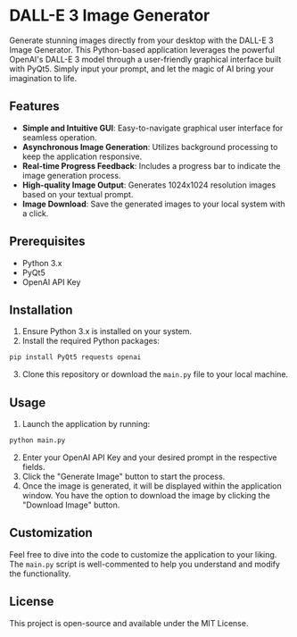 # DALL-E 3 Image Generator

Generate stunning images directly from your desktop with the DALL-E 3 Image Generator. This Python-based application leverages the powerful OpenAI's DALL-E 3 model through a user-friendly graphical interface built with PyQt5. Simply input your prompt, and let the magic of AI bring your imagination to life.

## Features

- **Simple and Intuitive GUI**: Easy-to-navigate graphical user interface for seamless operation.
- **Asynchronous Image Generation**: Utilizes background processing to keep the application responsive.
- **Real-time Progress Feedback**: Includes a progress bar to indicate the image generation process.
- **High-quality Image Output**: Generates 1024x1024 resolution images based on your textual prompt.
- **Image Download**: Save the generated images to your local system with a click.

## Prerequisites

- Python 3.x
- PyQt5
- OpenAI API Key

## Installation

1. Ensure Python 3.x is installed on your system.
2. Install the required Python packages:

```bash
pip install PyQt5 requests openai
```

3. Clone this repository or download the `main.py` file to your local machine.

## Usage

1. Launch the application by running:

```bash
python main.py
```

2. Enter your OpenAI API Key and your desired prompt in the respective fields.
3. Click the "Generate Image" button to start the process.
4. Once the image is generated, it will be displayed within the application window. You have the option to download the image by clicking the "Download Image" button.

## Customization

Feel free to dive into the code to customize the application to your liking. The `main.py` script is well-commented to help you understand and modify the functionality.

## License

This project is open-source and available under the MIT License.
